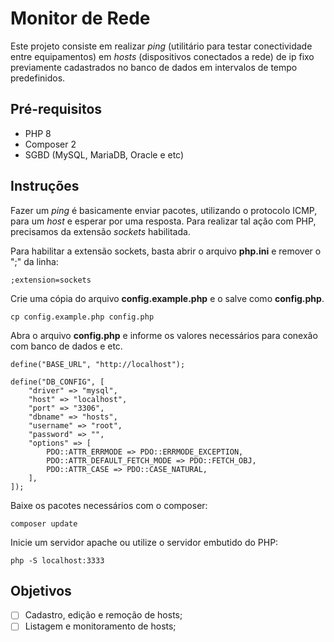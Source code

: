 # Monitor de Rede

Este projeto consiste em realizar *ping* (utilitário para testar conectividade entre equipamentos) em *hosts* (dispositivos conectados a rede) de ip fixo previamente cadastrados no banco de dados em intervalos de tempo predefinidos.

## Pré-requisitos

- PHP 8
- Composer 2
- SGBD (MySQL, MariaDB, Oracle e etc)

## Instruções

Fazer um *ping* é basicamente enviar pacotes, utilizando o protocolo ICMP, para um *host* e esperar por uma resposta. Para realizar tal ação com PHP, precisamos da extensão *sockets* habilitada.

Para habilitar a extensão sockets, basta abrir o arquivo **php.ini** e remover o ";" da linha:

    ;extension=sockets

Crie uma cópia do arquivo **config.example.php** e o salve como **config.php**.

    cp config.example.php config.php

Abra o arquivo **config.php** e informe os valores necessários para conexão com banco de dados e etc.

    define("BASE_URL", "http://localhost");

    define("DB_CONFIG", [
        "driver" => "mysql",
        "host" => "localhost",
        "port" => "3306",
        "dbname" => "hosts",
        "username" => "root",
        "password" => "",
        "options" => [
            PDO::ATTR_ERRMODE => PDO::ERRMODE_EXCEPTION,
            PDO::ATTR_DEFAULT_FETCH_MODE => PDO::FETCH_OBJ,
            PDO::ATTR_CASE => PDO::CASE_NATURAL,
        ],
    ]);

Baixe os pacotes necessários com o composer:

    composer update

Inicie um servidor apache ou utilize o servidor embutido do PHP:

    php -S localhost:3333

## Objetivos

- [ ] Cadastro, edição e remoção de hosts;
- [ ] Listagem e monitoramento de hosts;
